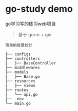 # go-study demo
go学习写的练习web项目

> 基于 gorm + gin

```
简单的目录划分

├── configs
├── controllers
|   ├── BaseController
├── middlewares
├── models
|   ├── Base.go
├── resources
|   ├── views
├── routes
|   └── api,go
├── .env
└── main.go
```
